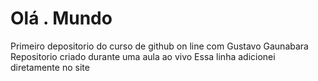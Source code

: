 # Olá . Mundo 
Primeiro depositorio do curso de github on line com Gustavo Gaunabara
Repositorio criado durante uma aula ao vivo
Essa linha adicionei diretamente no site 
